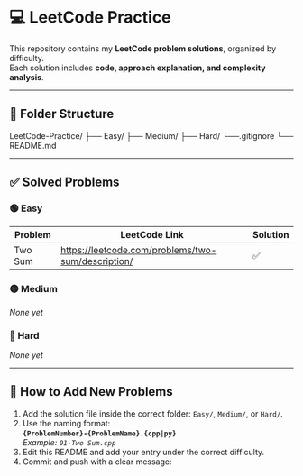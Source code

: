 # 💻 LeetCode Practice

This repository contains my **LeetCode problem solutions**, organized by difficulty.  
Each solution includes **code, approach explanation, and complexity analysis**.

---

## 📁 Folder Structure

LeetCode-Practice/
├── Easy/
├── Medium/
├── Hard/
├──.gitignore
└── README.md

---

## ✅ Solved Problems

### 🟢 Easy

| Problem | LeetCode Link | Solution |
|---------|---------------|----------|
| Two Sum | https://leetcode.com/problems/two-sum/description/ | ✅ |

### 🟡 Medium

_None yet_

### 🔴 Hard

_None yet_

---

## 🚀 How to Add New Problems

1. Add the solution file inside the correct folder: `Easy/`, `Medium/`, or `Hard/`.
2. Use the naming format:  
   **`{ProblemNumber}-{ProblemName}.{cpp|py}`**  
   _Example: `01-Two Sum.cpp`_
3. Edit this README and add your entry under the correct difficulty.
4. Commit and push with a clear message: